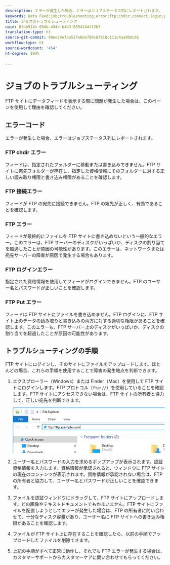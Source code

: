 ```yaml
---
description: エラーが発生した場合、エラーはジョブステータス列にレポートされます。
keywords: Data Feed;job;troubleshooting;error;ftp;chdir;connect;login;put
title: ジョブのトラブルシューティング
uuid: 8fbb914e-03db-434e-b4d3-8594144ff2b7
translation-type: ht
source-git-commit: 99ee24efaa517e8da700c67818c111c4aa90dc02
workflow-type: ht
source-wordcount: '454'
ht-degree: 100%

---
```



# ジョブのトラブルシューティング

FTP サイトにデータフィードを表示する際に問題が発生した場合は、このページを使用して理由を確認してください。

## エラーコード

エラーが発生した場合、エラーはジョブステータス列にレポートされます。

### FTP chdir エラー

フィードは、指定されたフォルダーに移動または書き込みできません。FTP サイトに宛先フォルダーが存在し、指定した資格情報にそのフォルダーに対する正しい読み取り権限と書き込み権限があることを確認します。

### FTP 接続エラー

フィードが FTP の宛先に接続できません。FTP の宛先が正しく、有効であることを確認します。

### FTP エラー

フィードが最終的にファイルを FTP サイトに書き込めないという一般的なエラー。このエラーは、FTP サーバーのディスクがいっぱいか、ディスクの割り当てを超過したことが原因の可能性があります。このエラーは、ネットワークまたは宛先サーバーの障害が原因で発生する場合もあります。

### FTP ログインエラー

指定された資格情報を使用してフィードがログインできません。FTP のユーザー名とパスワードが正しいことを確認します。

### FTP Put エラー

フィードは FTP サイトにファイルを書き込めません。FTP ログインに、FTP サイト上のデータの読み取りと書き込みの両方に対する適切な権限があることを確認します。このエラーも、FTP サーバー上のディスクがいっぱいか、ディスクの割り当てを超過したことが原因の可能性があります。

## トラブルシューティングの手順

FTP サイトにログインし、そのサイトにファイルをアップロードします。ほとんどの場合、これらの手順を使用することで障害の発生地点を判断できます。

1. エクスプローラー（Windows）または Finder（Mac）を使用して FTP サイトにログインします。FTP プロトコル（`ftp://`）を使用していることを確認します。FTP サイトにアクセスできない場合は、FTP サイトの所有者と協力して、正しい宛先を判断できます。

   ![エクスプローラー](assets/file_explorer.png)

2. ユーザー名とパスワードの入力を求めるポップアップが表示されます。認証資格情報を入力します。資格情報が承認されると、ウィンドウに FTP サイトの現在のコンテンツが表示されます。資格情報が承認されない場合は、FTP の所有者と協力して、ユーザー名とパスワードが正しいことを確認できます。
3. ファイルを認証ウィンドウにドラッグして、FTP サイトにアップロードします。どの画像やテキストドキュメントでもかまいません。FTP サイトにファイルを配置しようとしてエラーが発生した場合は、FTP の所有者に問い合わせて、十分なディスク容量があり、ユーザー名に FTP サイトへの書き込み権限があることを確認します。
4. ファイルが FTP サイト上に存在することを確認したら、以前の手順でアップロードしたファイルを削除できます。
5. 上記の手順がすべて正常に動作し、それでも FTP エラーが発生する場合は、カスタマーサポートからカスタマーケアに問い合わせてもらってください。

